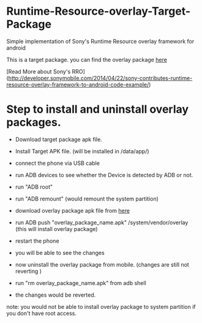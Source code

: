 # Runtime-Resource-overlay-Target-Package
Simple implementation of Sony's Runtime Resource overlay framework for android

This is a target package. you can find the overlay package [here](https://github.com/pratik98/Runtime-Resource-overlay-Overlay-Package)

[Read More about Sony's RRO] (http://developer.sonymobile.com/2014/04/22/sony-contributes-runtime-resource-overlay-framework-to-android-code-example/)


 Step to install and uninstall overlay packages.
 ====================================================================================


 * Download target package apk file.

 * Install Target APK file. (will be installed in /data/app/)

 * connect the phone via USB cable

 * run ADB devices to see whether the Device is detected by ADB or not.

 * run "ADB root"

 * run "ADB remount" (would remount the system partition)

 * download overlay package apk file from [here](https://github.com/pratik98/Runtime-Resource-overlay-Overlay-Package/blob/master/dev-world-overlay.apk)

 * run ADB push "overlay_package_name.apk" /system/vendor/overlay (this will install overlay package)

 * restart the phone

 * you will be able to see the changes

 * now uninstall the overlay package from mobile. (changes are still not reverting )

 * run "rm overlay_package_name.apk" from adb shell

 * the changes would be reverted.

note: you would not be able to install overlay package to system partition if you don't have root access.